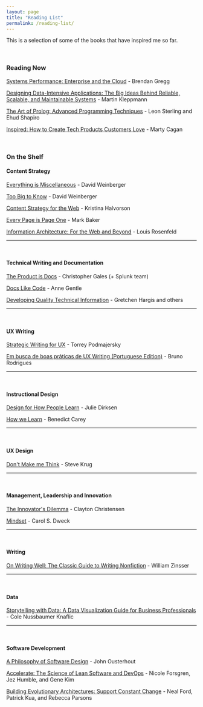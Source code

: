 ```yaml
---
layout: page
title: "Reading List"
permalink: /reading-list/
---
```


This is a selection of some of the books that have inspired me so far.

<br>

### Reading Now

<a href="https://www.amazon.com/Systems-Performance-Brendan-Gregg-dp-0136820158/dp/0136820158" target="_blank">Systems Performance: Enterprise and the Cloud</a> - Brendan Gregg

<a href="https://www.amazon.com.br/Designing-Data-Intensive-Applications-Martin-Kleppmann/dp/1449373321" target="_blank">Designing Data-Intensive Applications: The Big Ideas Behind Reliable, Scalable, and Maintainable Systems</a> - Martin Kleppmann

<a href="https://www.amazon.com/Art-Prolog-Advanced-Programming-Techniques/dp/0262192500" target="_blank">The Art of Prolog: Advanced Programming Techniques</a> - Leon Sterling and Ehud Shapiro

<a href="https://www.amazon.com/INSPIRED-Create-Tech-Products-Customers/dp/1119387507" target="_blank">Inspired: How to Create Tech Products Customers Love</a> - Marty Cagan

<br>

### On the Shelf

#### Content Strategy

<a href="https://www.amazon.com.br/Everything-Miscellaneous-Digital-Disorder-English-ebook/dp/B000R7PUW4/ref=sr_1_1" target="_blank">Everything is Miscellaneous</a> - David Weinberger

<a href="https://www.amazon.com.br/dp/B06XCHL4VF/ref=dp-kindle-redirect?_encoding=UTF8&btkr=1" target="_blank">Too Big to Know</a> - David Weinberger

<a href="https://www.amazon.com/Content-Strategy-Web-Kristina-Halvorson/dp/0321808304" target="_blank">Content Strategy for the Web</a> - Kristina Halvorson

<a href="https://www.amazon.com/Every-Page-One-Topic-Based-Communication/dp/1937434281" target="_blank">Every Page is Page One</a> - Mark Baker

<a href="https://www.amazon.com/Information-Architecture-Beyond-Louis-Rosenfeld/dp/1491911689" target="_blank">Information Architecture: For the Web and Beyond</a> - Louis Rosenfeld

<hr>
<br>

#### Technical Writing and Documentation

<a href="https://www.amazon.com/Product-Docs-technical-documentation-development-ebook/dp/B078G5PV3Q" target="_blank">The Product is Docs</a> - Christopher Gales (+ Splunk team)

<a href="http://www.lulu.com/shop/anne-gentle/docs-like-code/paperback/product-23487291.html" target="_blank">Docs Like Code</a> - Anne Gentle

<a href="https://www.amazon.com/Developing-Quality-Technical-Information-Handbook/dp/0131477498" target="_blank">Developing Quality Technical Information</a> - Gretchen Hargis and others

<hr>
<br>

#### UX Writing

<a href="https://www.amazon.com/Strategic-Writing-Engagement-Conversion-Retention/dp/1492049395/ref=sr_1_1" target="_blank">Strategic Writing for UX</a> - Torrey Podmajersky

<a href="https://www.amazon.com/busca-boas-pr%C3%A1ticas-Writing-Portuguese-ebook/dp/B07YYQJ1B7" target="_blank">Em busca de boas práticas de UX Writing (Portuguese Edition)</a> - Bruno Rodrigues

<hr>
<br>

#### Instructional Design

<a href="https://www.amazon.com/Design-People-Learn-Voices-Matter/dp/0321768434" target="_blank">Design for How People Learn</a> - Julie Dirksen

<a href="https://www.amazon.com/How-We-Learn-Surprising-Happens/dp/0812984293" target="_blank">How we Learn</a> - Benedict Carey

<hr>
<br>

#### UX Design

<a href="https://www.amazon.com/Dont-Make-Think-Revisited-Usability-ebook/dp/B00HJUBRPG" target="_blank">Don't Make me Think</a> - Steve Krug

<hr>
<br>

#### Management, Leadership and Innovation

<a href="https://www.amazon.com.br/Innovators-Dilemma-Revolutionary-Change-Business/dp/0062060244" target="_blank">The Innovator's Dilemma</a> - Clayton Christensen

<a href="https://www.amazon.com/Mindset-Psychology-Carol-S-Dweck/dp/0345472322" target="_blank">Mindset</a> - Carol S. Dweck

<hr>
<br>

#### Writing

<a href="https://www.amazon.com/Writing-Well-30th-Anniversary-Nonfiction-ebook/dp/B0090RVGW0/ref=sr_1_1" target="_blank">On Writing Well: The Classic Guide to Writing Nonfiction</a> - William Zinsser

<hr>
<br>

#### Data

<a href="https://www.amazon.com/Storytelling-Data-Visualization-Business-Professionals/dp/1119002257" target="_blank">Storytelling with Data: A Data Visualization Guide for Business Professionals</a> - Cole Nussbaumer Knaflic

<hr>
<br>

#### Software Development

<a href="https://www.amazon.com/Philosophy-Software-Design-John-Ousterhout/dp/1732102201" target="_blank">A Philosophy of Software Design</a> - John Ousterhout

<a href="https://www.amazon.com/Accelerate-Software-Performing-Technology-Organizations-ebook/dp/B07B9F83WM/ref=tmm_kin_swatch_0" target="_blank">Accelerate: The Science of Lean Software and DevOps</a> - Nicole Forsgren, Jez Humble, and Gene Kim

<a href="https://www.amazon.com/Building-Evolutionary-Architectures-Support-Constant/dp/1491986360" target="_blank">Building Evolutionary Architectures: Support Constant Change</a> - Neal Ford, Patrick Kua, and Rebecca Parsons
